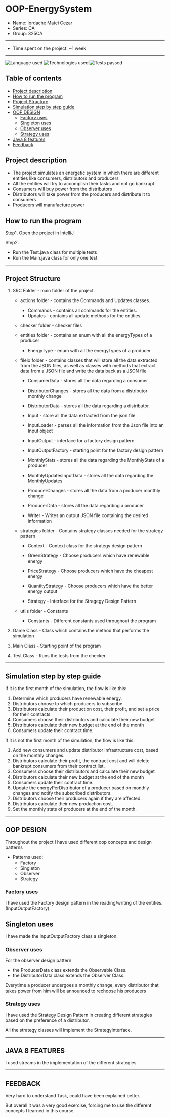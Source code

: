 OOP-EnergySystem
================================================================================
* Name: Iordache Matei Cezar
* Series: CA
* Group: 325CA
---
* Time spent on the project: ~1 week
---
![Language used](https://img.shields.io/badge/Language-Java-brightgreen)
![Technologies used](https://img.shields.io/badge/Technologies-Json-blue)
![Tests passed](https://img.shields.io/badge/tests-20%20passed%2C%200%20failed-brightgreen)

## Table of contents

  * [Project description](#project-description)
  * [How to run the program](#how-to-run-the-program)
  * [Project Structure](#project-structure)
  * [Simulation step by step guide](#simulation-step-by-step-guide)
  * [OOP DESIGN](#oop-design)
    + [Factory uses](#factory-uses)
    * [Singleton uses](#singleton-uses)
    + [Observer uses](#observer-uses)
    + [Strategy uses](#strategy-uses)
  * [Java 8 features](#java-8-features)
  * [Feedback](#feedback)
## Project description

- The project simulates an energetic system in which there are different
entities like consumers, distributors and producers
- All the entities will try to accomplish their tasks and not go bankrupt
- Consumers will buy power from the distributors
- Distributors will take power from the producers and distribute it to consumers
- Producers will manufacture power

## How to run the program
Step1. Open the project in IntelliJ

Step2. 
- Run the Test.java class for multiple tests
- Run the Main.java class for only one test
---
## Project Structure

1. SRC Folder - main folder of the project.
    * actions folder - contains the Commands and Updates classes.
        * Commands - contains all commands for the entities.
        * Updates - contains all update methods for the entities

    * checker folder - checker files

    * entities folder - contains an enum with all the energyTypes of a producer
        * EnergyType - enum with all the energyTypes of a producer

    * fileio folder - contains classes that will store all the data extracted
        from the JSON files, as well as classes with methods that extract data
        from a JSON file and write the data back as a JSON file

        * ConsumerData - stores all the data regarding a consumer

        * DistributorChanges - stores all the data from a distributor monthly
            change

        * DistributorData - stores all the data regarding a distributor.

        * Input - store all the data extracted from the json file

        * InputLoader - parses all the information from the Json file into an
            Input object

        * InputOutput - interface for a factory design pattern

        * InputOutputFactory - starting point for the factory design pattern

        * MonthlyStats - stores all the data regarding the MonthlyStats
            of a producer

        * MonthlyUpdatesInputData - stores all the data
                                   regarding the MonthlyUpdates

        * ProducerChanges - stores all the data from a producer monthly change

        * ProducerData - stores all the data regarding a producer

        * Writer - Writes an output JSON file containing the desired information

    * strategies folder - Contains strategy classes needed for the strategy pattern

        * Context - Context class for the strategy design pattern

        * GreenStrategy - Choose producers which have renewable energy

        * PriceStrategy - Choose producers which have the cheapest energy

        * QuantityStrategy - Choose producers which have the better energy output

        * Strategy - Interface for the Stragegy Design Pattern

    * utils folder - Constants

        * Constants - Different constants used throughout the program

2. Game Class - Class which contains the method that performs the simulation

3. Main Class - Starting point of the program

4. Test Class - Runs the tests from the checker.
---
## Simulation step by step guide
If it is the first month of the simulation, the flow is like this:
1. Determine which producers have renewable energy.
2. Distributors choose to which producers to subscribe
3. Distributors calculate their production cost, their profit,
        and set a price for their contracts
4. Consumers choose their distributors and calculate their new budget
5. Distributors calculate their new budget at the end of the month
6. Consumers update their contract time.

If it is not the first month of the simulation, the flow is like this:
1. Add new consumers and update distributor infrastructure cost,
    based on the monthly changes.
2. Distributors calculate their profit, the contract cost and
   will delete bankrupt consumers from their contract list.
3. Consumers choose their distributors and calculate their new budget
4. Distributors calculate their new budget at the end of the month
5. Consumers update their contract time.
6. Update the energyPerDistributor of a producer based on monthly changes
and notify the subscribed distributors.
7. Distributors choose their producers again if they are affected.
8. Distributors calculate their new production cost.
9. Set the monthly stats of producers at the end of the month.

---
## OOP DESIGN
Throughout the project I have used different oop concepts and design patterns
* Patterns used:
    - Factory
    - Singleton
    - Observer
    - Strategy

### Factory uses
I have used the Factory design pattern in the reading/writing of the entities.
(InputOutputFactory)

## Singleton uses
I have made the InputOutputFactory class a singleton.

### Observer uses
For the observer design pattern:
- the ProducerData class extends the Observable Class.
- the DistributorData class extends the Observer Class.

Everytime a producer undergoes a monthly change, every distributor 
that takes power from him will be announced to rechoose his producers

### Strategy uses
I have used the Strategy Design Pattern in creating different strategies based on
the preference of a distributor.

All the strategy classes will implement the StrategyInterface.

---
## JAVA 8 FEATURES
I used streams in the implementation of the different strategies

---
## FEEDBACK
Very hard to understand Task, could have been explained better.

But overall it was a very good exercise, forcing me to use the different
concepts I learned in this course.